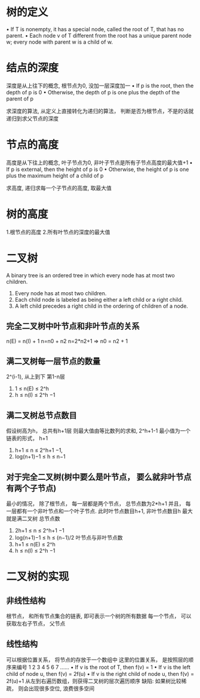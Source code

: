 # 树的定义
• If T is nonempty, it has a special node, called the root of T, that has no
parent.
• Each node v of T different from the root has a unique parent node w; every
node with parent w is a child of w.

# 结点的深度
深度是从上往下的概念, 根节点为0, 没加一层深度加一
• If p is the root, then the depth of p is 0
• Otherwise, the depth of p is one plus the depth of the parent of p

求深度的算法, 从定义上直接转化为递归的算法， 判断是否为根节点，不是的话就递归到求父节点的深度

# 节点的高度
高度是从下往上的概念, 叶子节点为0, 非叶子节点是所有子节点高度的最大值+1
• If p is external, then the height of p is 0
• Otherwise, the height of p is one plus the maximum height of a child of p

求高度, 递归求每一个子节点的高度, 取最大值

# 树的高度
1.根节点的高度
2.所有叶节点的深度的最大值


# 二叉树
A binary tree is an ordered tree in which every node has at most two children.
1. Every node has at most two children.
2. Each child node is labeled as being either a left child or a right child.
3. A left child precedes a right child in the ordering of children of a node.

## 完全二叉树中叶节点和非叶节点的关系
n(E) = n(I) + 1
n=n0 + n2
n=2*n2+1
=> n0 = n2 + 1

## 满二叉树每一层节点的数量
2^(i-1), 从上到下 第1-n层
1. 1 ≤ n(E) ≤ 2^h
2. h ≤ n(I) ≤ 2^h −1

## 满二叉树总节点数目
假设树高为h， 总共有h+1层
则最大值由等比数列的求和, 2^h+1-1
最小值为一个链表的形式， h+1
1. h+1 ≤ n ≤ 2^h+1 −1,
2. log(n+1)−1 ≤ h ≤ n−1

## 对于完全二叉树(树中要么是叶节点， 要么就非叶节点有两个子节点)
最小的情况， 除了根节点， 每一层都是两个节点， 总节点数为2*h+1
并且， 每一层都有一个非叶节点和一个叶子节点. 此时叶节点数目h+1, 非叶节点数目h
最大就是满二叉树
总节点数
1. 2h+1 ≤ n ≤ 2^h+1 −1
2. log(n+1)−1 ≤ h ≤ (n−1)/2
叶节点与非叶节点数
1. h+1 ≤ n(E) ≤ 2^h
2. h ≤ n(I) ≤ 2^h −1

# 二叉树的实现
## 非线性结构
根节点， 和所有节点集合的链表, 即可表示一个树的所有数据
每一个节点， 可以获取左右子节点， 父节点

## 线性结构
可以根据位置关系， 将节点的存放于一个数组中
这里的位置关系， 是按照层的顺序来编号
   1
 2   3
4 5 6 7
......
• If v is the root of T, then f(v) = 1
• If v is the left child of node u, then f(v) = 2f(u)
• If v is the right child of node u, then f(v) = 2f(u)+1
从左到右遍历数组，则获得二叉树的层次遍历顺序
缺陷: 如果树比较稀疏， 则会出现很多空位, 浪费很多空间
